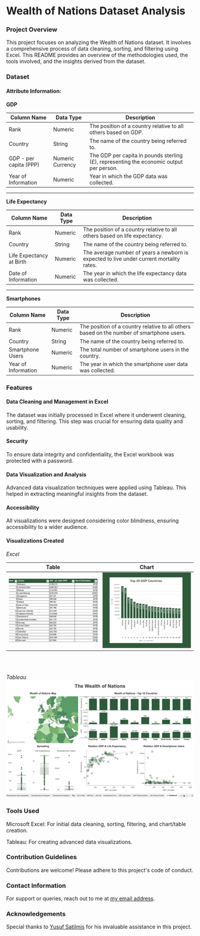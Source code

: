 # Wealth of Nations Dataset Analysis

### Project Overview
This project focuses on analyzing the Wealth of Nations dataset. It involves a comprehensive process of data cleaning, sorting, and filtering using Excel. This README provides an overview of the methodologies used, the tools involved, and the insights derived from the dataset.

### Dataset

#### Attribute Information:
**GDP**

| Column Name            | Data Type | Description                                          |
|------------------------|-----------|------------------------------------------------------|
| Rank                   | Numeric   | The position of a country relative to all others based on GDP. |
| Country                | String    | The name of the country being referred to.           |
| GDP - per capita (PPP) | Numeric Currency | The GDP per capita in pounds sterling (£), representing the economic output per person. |
| Year of Information    | Numeric   | Year in which the GDP data was collected.            |

***

**Life Expectancy**

| Column Name            | Data Type | Description                                          |
|------------------------|-----------|------------------------------------------------------|
| Rank                   | Numeric   | The position of a country relative to all others based on life expectancy. |
| Country                | String    | The name of the country being referred to.           |
| Life Expectancy at Birth | Numeric  | The average number of years a newborn is expected to live under current mortality rates. |
| Date of Information    | Numeric   | The year in which the life expectancy data was collected. |

***

**Smartphones**

| Column Name            | Data Type | Description                                          |
|------------------------|-----------|------------------------------------------------------|
| Rank                   | Numeric   | The position of a country relative to all others based on the number of smartphone users. |
| Country                | String    | The name of the country being referred to.           |
| Smartphone Users       | Numeric   | The total number of smartphone users in the country. |
| Year of Information    | Numeric   | The year in which the smartphone user data was collected. |

### Features
#### Data Cleaning and Management in Excel
The dataset was initially processed in Excel where it underwent cleaning, sorting, and filtering. This step was crucial for ensuring data quality and usability.

#### Security 
To ensure data integrity and confidentiality, the Excel workbook was protected with a password.

#### Data Visualization and Analysis
Advanced data visualization techniques were applied using Tableau. This helped in extracting meaningful insights from the dataset.

#### Accessibility 
All visualizations were designed considering color blindness, ensuring accessibility to a wider audience.

#### Visualizations Created
*Excel*

| Table                                          | Chart                                |
|------------------------------------------------|--------------------------------------|
| ![Filtered data pic](assets/filtered_data.png) | ![Chart pic](assets/excel_top20.png) |

<br></br>

*Tableau*
![Dashboard](assets/dashboard.png)

### Tools Used
Microsoft Excel: For initial data cleaning, sorting, filtering, and chart/table creation.

Tableau: For creating advanced data visualizations.

### Contribution Guidelines
Contributions are welcome! Please adhere to this project's code of conduct.

### Contact Information
For support or queries, reach out to me at [my email address](mailto:albertevieites@gmail.com).

### Acknowledgements
Special thanks to [Yusuf Satilmis](https://github.com/yusufsjustit) for his invaluable assistance in this project.